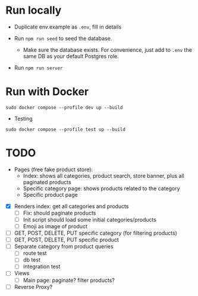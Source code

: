 # Run locally

- Duplicate env.example as `.env`, fill in details

- Run `npm run seed` to seed the database.

    - Make sure the database exists. For convenience, just add to `.env` the same DB as your default Postgres role.

- Run `npm run server`

# Run with Docker

`sudo docker compose --profile dev up --build`

- Testing

`sudo docker compose --profile test up --build`

# TODO

- Pages (free fake product store):
    - Index: shows all categories, product search, store banner, plus all paginated products
    - Specific category page: shows products related to the category
    - Specific product page

- [X] Renders index: get all categories and products
    - [ ] Fix: should paginate products
    - [ ] Init script should load some initial categories/products
    - [ ] Emoji as image of product
- [ ] GET, POST, DELETE, PUT specific category (for filtering products)
- [ ] GET, POST, DELETE, PUT specific product
- [ ] Separate category from product queries
    - [ ] route test
    - [ ] db test
    - [ ] integration test

- [ ] Views
    - [ ] Main page: paginate? filter products?

- [ ] Reverse Proxy?
